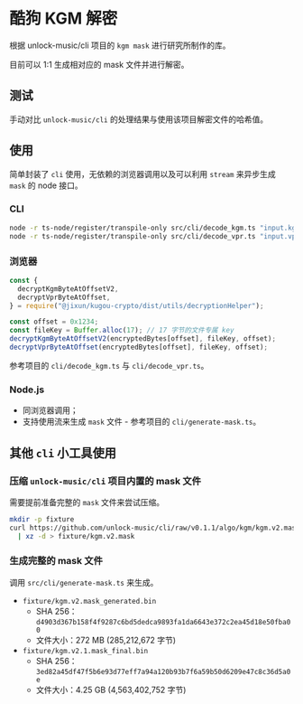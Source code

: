 # 酷狗 KGM 解密

根据 unlock-music/cli 项目的 `kgm mask` 进行研究所制作的库。

目前可以 1:1 生成相对应的 mask 文件并进行解密。

## 测试

手动对比 `unlock-music/cli` 的处理结果与使用该项目解密文件的哈希值。

## 使用

简单封装了 `cli` 使用，无依赖的浏览器调用以及可以利用 `stream` 来异步生成 `mask` 的
node 接口。

### CLI

```sh
node -r ts-node/register/transpile-only src/cli/decode_kgm.ts "input.kgm" "output.flac"
node -r ts-node/register/transpile-only src/cli/decode_vpr.ts "input.vpr" "output.flac"
```

### 浏览器

```js
const {
  decryptKgmByteAtOffsetV2,
  decryptVprByteAtOffset,
} = require("@jixun/kugou-crypto/dist/utils/decryptionHelper");

const offset = 0x1234;
const fileKey = Buffer.alloc(17); // 17 字节的文件专属 key
decryptKgmByteAtOffsetV2(encryptedBytes[offset], fileKey, offset);
decryptVprByteAtOffset(encryptedBytes[offset], fileKey, offset);
```

参考项目的 `cli/decode_kgm.ts` 与 `cli/decode_vpr.ts`。

### Node.js

- 同浏览器调用；
- 支持使用流来生成 `mask` 文件 - 参考项目的 `cli/generate-mask.ts`。

## 其他 `cli` 小工具使用

### 压缩 `unlock-music/cli` 项目内置的 mask 文件

需要提前准备完整的 `mask` 文件来尝试压缩。

```sh
mkdir -p fixture
curl https://github.com/unlock-music/cli/raw/v0.1.1/algo/kgm/kgm.v2.mask \
  | xz -d > fixture/kgm.v2.mask
```

### 生成完整的 mask 文件

调用 `src/cli/generate-mask.ts` 来生成。

- `fixture/kgm.v2.mask_generated.bin`
  - SHA 256：`d4903d367b158f4f9287c6bd5dedca9893fa1da6643e372c2ea45d18e50fba00`
  - 文件大小：272 MB (285,212,672 字节)
- `fixture/kgm.v2.1.mask_final.bin`
  - SHA 256：`3ed82a45df47f5b6e93d77eff7a94a120b93b7f6a59b50d6209e47c8c36d5a0e`
  - 文件大小：4.25 GB (4,563,402,752 字节)
